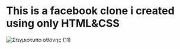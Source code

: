 <h1> This is a facebook clone i created using only HTML&CSS </h1>

![Στιγμιότυπο οθόνης (11)](https://user-images.githubusercontent.com/65974766/155731958-dafc3707-6af2-4aa8-a759-3e9abaebb447.png)


